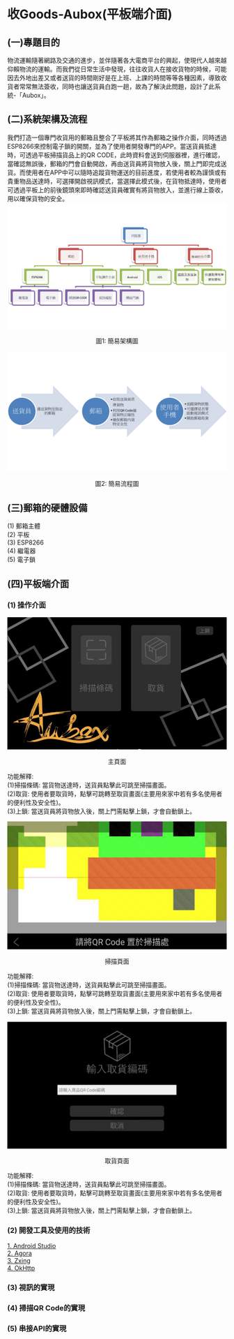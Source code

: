# 收Goods-Aubox(平板端介面)
## (一)專題目的
物流運輸隨著網路及交通的進步，並伴隨著各大電商平台的興起，使現代人越來越仰賴物流的運輸。而我們從日常生活中發現，往往收貨人在接收貨物的時候，可能因去外地出差又或者送貨的時間剛好是在上班、上課的時間等等各種因素，導致收貨者常常無法簽收，同時也讓送貨員白跑一趟，故為了解決此問題，設計了此系統-「Aubox」。
## (二)系統架構及流程
我們打造一個專門收貨用的郵箱且整合了平板將其作為郵箱之操作介面，同時透過ESP8266來控制電子鎖的開關，並為了使用者開發專門的APP。當送貨員抵達時，可透過平板掃描貨品上的QR CODE，此時資料會送到伺服器裡，進行確認，當確認無誤後，郵箱的門會自動開啟，再由送貨員將貨物放入後，關上門即完成送貨。而使用者在APP中可以隨時追蹤貨物運送的目前進度，若使用者較為謹慎或有貴重物品送達時，可選擇開啟視訊模式，當選擇此模式後，在貨物抵達時，使用者可透過平板上的前後鏡頭來即時確認送貨員確實有將貨物放入，並進行線上簽收，用以確保貨物的安全。
![image](https://github.com/WuJammy/my_project_aubox_android/blob/master/structure.png)
<p align="center">圖1: 簡易架構圖</p>

![image](https://github.com/WuJammy/my_project_aubox_android/blob/master/flow.png)
<p align="center">圖2: 簡易流程圖</p>

## (三)郵箱的硬體設備
(1) 郵箱主體 <br>
(2) 平板 <br>
(3) ESP8266 <br>
(4) 繼電器 <br>
(5) 電子鎖 <br>
## (四)平板端介面
### (1) 操作介面
<div align=center> <img  src=https://github.com/WuJammy/my_project_aubox_android/blob/master/image/interface.png/> </div>
<p align="center">主頁面</p>

功能解釋: <br>
(1)掃描條碼: 當貨物送達時，送貨員點擊此可跳至掃描畫面。  <br>
(2)取貨: 使用者要取貨時，點擊可跳轉至取貨畫面(主要用來家中若有多名使用者的便利性及安全性)。<br>
(3)上鎖: 當送貨員將貨物放入後，關上門需點擊上鎖，才會自動鎖上。 <br>

<div align=center> <img  src=https://github.com/WuJammy/my_project_aubox_android/blob/master/image/scan_interface.png/> </div>
<p align="center">掃描頁面</p>

功能解釋: <br>
(1)掃描條碼: 當貨物送達時，送貨員點擊此可跳至掃描畫面。  <br>
(2)取貨: 使用者要取貨時，點擊可跳轉至取貨畫面(主要用來家中若有多名使用者的便利性及安全性)。<br>
(3)上鎖: 當送貨員將貨物放入後，關上門需點擊上鎖，才會自動鎖上。 <br>


<div align=center> <img  src=https://github.com/WuJammy/my_project_aubox_android/blob/master/image/take_interface.png/> </div>
<p align="center">取貨頁面</p>

功能解釋: <br>
(1)掃描條碼: 當貨物送達時，送貨員點擊此可跳至掃描畫面。  <br>
(2)取貨: 使用者要取貨時，點擊可跳轉至取貨畫面(主要用來家中若有多名使用者的便利性及安全性)。<br>
(3)上鎖: 當送貨員將貨物放入後，關上門需點擊上鎖，才會自動鎖上。 <br>


### (2) 開發工具及使用的技術
 [1. Android Studio](https://developer.android.com/studio)  <br> 
 [2. Agora](https://www.agora.io)  <br> 
 [3. Zxing](https://github.com/zxing/zxing)  <br>
 [4. OkHttp](https://square.github.io/okhttp/)  <br>
### (3) 視訊的實現
### (4) 掃描QR Code的實現
### (5) 串接API的實現
